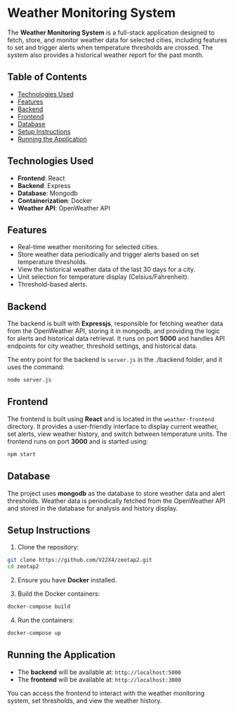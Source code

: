 # Weather Monitoring System

The **Weather Monitoring System** is a full-stack application designed to fetch, store, and monitor weather data for selected cities, including features to set and trigger alerts when temperature thresholds are crossed. The system also provides a historical weather report for the past month.

## Table of Contents

- [Technologies Used](#technologies-used)
- [Features](#features)
- [Backend](#backend)
- [Frontend](#frontend)
- [Database](#database)
- [Setup Instructions](#setup-instructions)
- [Running the Application](#running-the-application)

## Technologies Used

- **Frontend**: React
- **Backend**: Express
- **Database**: Mongodb
- **Containerization**: Docker
- **Weather API**: OpenWeather API

## Features

- Real-time weather monitoring for selected cities.
- Store weather data periodically and trigger alerts based on set temperature thresholds.
- View the historical weather data of the last 30 days for a city.
- Unit selection for temperature display (Celsius/Fahrenheit).
- Threshold-based alerts.

## Backend

The backend is built with **Expressjs**, responsible for fetching weather data from the OpenWeather API, storing it in mongodb, and providing the logic for alerts and historical data retrieval. It runs on port **5000** and handles API endpoints for city weather, threshold settings, and historical data.

The entry point for the backend is `server.js` in the ./backend folder, and it uses the command:
```bash
node server.js
```

## Frontend

The frontend is built using **React** and is located in the `weather-frontend` directory. It provides a user-friendly interface to display current weather, set alerts, view weather history, and switch between temperature units. The frontend runs on port **3000** and is started using:
```bash
npm start
```

## Database

The project uses **mongodb** as the database to store weather data and alert thresholds. Weather data is periodically fetched from the OpenWeather API and stored in the database for analysis and history display.

## Setup Instructions

1. Clone the repository:

```bash
git clone https://github.com/V22X4/zeotap2.git
cd zeotap2
```

2. Ensure you have **Docker** installed.

3. Build the Docker containers:

```bash
docker-compose build
```

4. Run the containers:

```bash
docker-compose up
```

## Running the Application

- The **backend** will be available at: `http://localhost:5000`
- The **frontend** will be available at: `http://localhost:3000`

You can access the frontend to interact with the weather monitoring system, set thresholds, and view the weather history.

